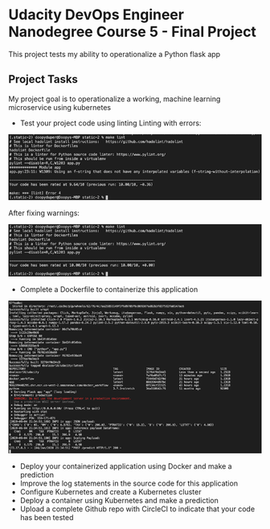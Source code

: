 # Udacity DevOps Engineer Nanodegree Course 5 - Final Project
This project tests my ability to operationalize a Python flask app

## Project Tasks
My project goal is to operationalize a working, machine learning microservice using kubernetes
- Test your project code using linting
Linting with errors:

![](/screenshots/screenshot-01.png)

After fixing warnings:

![](/screenshots/screenshot-02.png)

- Complete a Dockerfile to containerize this application

![](/screenshots/screenshot-03.png)

- Deploy your containerized application using Docker and make a prediction
- Improve the log statements in the source code for this application
- Configure Kubernetes and create a Kubernetes cluster
- Deploy a container using Kubernetes and make a prediction
- Upload a complete Github repo with CircleCI to indicate that your code has been tested
